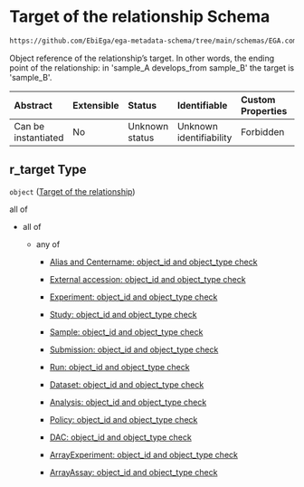 # Target of the relationship Schema

```txt
https://github.com/EbiEga/ega-metadata-schema/tree/main/schemas/EGA.common-definitions.json#/definitions/relationship_object/properties/r_target
```

Object reference of the relationship’s target. In other words, the ending point of the relationship: in 'sample_A develops_from sample_B' the target is 'sample_B'.

| Abstract            | Extensible | Status         | Identifiable            | Custom Properties | Additional Properties | Access Restrictions | Defined In                                                                                |
| :------------------ | :--------- | :------------- | :---------------------- | :---------------- | :-------------------- | :------------------ | :---------------------------------------------------------------------------------------- |
| Can be instantiated | No         | Unknown status | Unknown identifiability | Forbidden         | Allowed               | none                | [EGA.common-definitions.json*](../out/EGA.common-definitions.json "open original schema") |

## r_target Type

`object` ([Target of the relationship](ega-2-definitions-ega-relationships-object-properties-target-of-the-relationship.md))

all of

*   all of

    *   any of

        *   [Alias and Centername: object_id and object_type check](ega-2-definitions-check-that-the-object_ids-accession-pattern-and-object_type-match-anyof-alias-and-centername-object_id-and-object_type-check.md "check type definition")

        *   [External accession: object_id and object_type check](ega-2-definitions-check-that-the-object_ids-accession-pattern-and-object_type-match-anyof-external-accession-object_id-and-object_type-check.md "check type definition")

        *   [Experiment: object_id and object_type check](ega-2-definitions-check-that-the-object_ids-accession-pattern-and-object_type-match-anyof-experiment-object_id-and-object_type-check.md "check type definition")

        *   [Study: object_id and object_type check](ega-2-definitions-check-that-the-object_ids-accession-pattern-and-object_type-match-anyof-study-object_id-and-object_type-check.md "check type definition")

        *   [Sample: object_id and object_type check](ega-2-definitions-check-that-the-object_ids-accession-pattern-and-object_type-match-anyof-sample-object_id-and-object_type-check.md "check type definition")

        *   [Submission: object_id and object_type check](ega-2-definitions-check-that-the-object_ids-accession-pattern-and-object_type-match-anyof-submission-object_id-and-object_type-check.md "check type definition")

        *   [Run: object_id and object_type check](ega-2-definitions-check-that-the-object_ids-accession-pattern-and-object_type-match-anyof-run-object_id-and-object_type-check.md "check type definition")

        *   [Dataset: object_id and object_type check](ega-2-definitions-check-that-the-object_ids-accession-pattern-and-object_type-match-anyof-dataset-object_id-and-object_type-check.md "check type definition")

        *   [Analysis: object_id and object_type check](ega-2-definitions-check-that-the-object_ids-accession-pattern-and-object_type-match-anyof-analysis-object_id-and-object_type-check.md "check type definition")

        *   [Policy: object_id and object_type check](ega-2-definitions-check-that-the-object_ids-accession-pattern-and-object_type-match-anyof-policy-object_id-and-object_type-check.md "check type definition")

        *   [DAC: object_id and object_type check](ega-2-definitions-check-that-the-object_ids-accession-pattern-and-object_type-match-anyof-dac-object_id-and-object_type-check.md "check type definition")

        *   [ArrayExperiment: object_id and object_type check](ega-2-definitions-check-that-the-object_ids-accession-pattern-and-object_type-match-anyof-arrayexperiment-object_id-and-object_type-check.md "check type definition")

        *   [ArrayAssay: object_id and object_type check](ega-2-definitions-check-that-the-object_ids-accession-pattern-and-object_type-match-anyof-arrayassay-object_id-and-object_type-check.md "check type definition")
